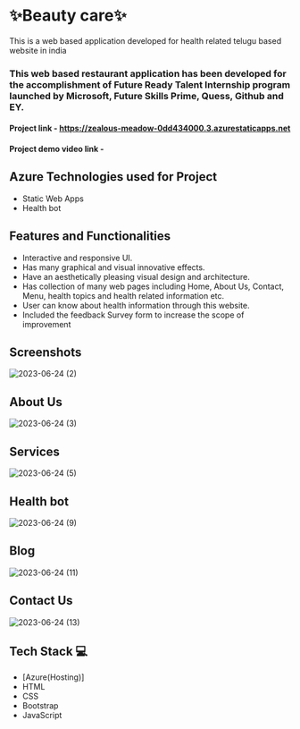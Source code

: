 # ✨Beauty care✨

This is a web based application developed for health related telugu based website in india

### This web based restaurant application has been developed for the accomplishment of Future Ready Talent Internship program launched by Microsoft, Future Skills Prime, Quess, Github and EY.
#### Project link - https://zealous-meadow-0dd434000.3.azurestaticapps.net

#### Project demo video link -

## Azure Technologies used for Project
- Static Web Apps
- Health bot
## Features and Functionalities 

- Interactive and responsive UI.
- Has many graphical and visual innovative effects.
- Have an aesthetically pleasing visual design and architecture.
- Has collection of many web pages including Home, About Us, Contact, Menu, health topics and health related information etc.
- User can know about health information through this website.
- Included the feedback Survey form to increase the scope of improvement
## Screenshots




   ![2023-06-24 (2)](https://github.com/Bhavaniii17/Project1/assets/119057686/ab0626e0-cd90-4f65-8706-36503c622620)


## About Us 



![2023-06-24 (3)](https://github.com/Bhavaniii17/Project1/assets/119057686/7f68c71b-0b01-4c18-b006-9b9473ffc3bc)



## Services 


![2023-06-24 (5)](https://github.com/Bhavaniii17/Project1/assets/119057686/7b87185f-3f73-4775-9c37-ea6d2d874ccd)


## Health bot 


![2023-06-24 (9)](https://github.com/Bhavaniii17/Project1/assets/119057686/0cd61447-ccb9-428f-8316-372c307cd066)


## Blog 


![2023-06-24 (11)](https://github.com/Bhavaniii17/Project1/assets/119057686/ee644399-0a15-4a52-a4fb-e89dccbdde51)


## Contact Us 


![2023-06-24 (13)](https://github.com/Bhavaniii17/Project1/assets/119057686/09d2b0a9-6f45-47c5-8c87-3c7872eca5e2)


## Tech Stack 💻

- [Azure(Hosting)]
- HTML
- CSS
- Bootstrap
- JavaScript

